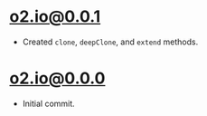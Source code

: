 # o2.io@0.0.1

* Created `clone`, `deepClone`, and `extend` methods.

# o2.io@0.0.0

* Initial commit.
